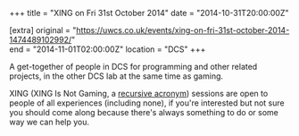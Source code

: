 +++
title = "XING on Fri 31st October 2014"
date = "2014-10-31T20:00:00Z"

[extra]
original = "https://uwcs.co.uk/events/xing-on-fri-31st-october-2014-1474489102992/"    
end = "2014-11-01T02:00:00Z"
location = "DCS"
+++

A get-together of people in DCS for programming and other related projects, in the other DCS lab at the same time as gaming.

XING (XING Is Not Gaming, a [recursive acronym](https://en.wikipedia.org/wiki/Recursive_acronym)) sessions are open to people of all experiences (including none), if you're interested but not sure you should come along because there's always something to do or some way we can help you.

